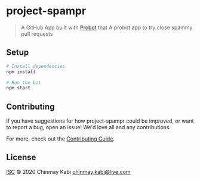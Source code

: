 # project-spampr

> A GitHub App built with [Probot](https://github.com/probot/probot) that A probot app to try close spammy pull requests

## Setup

```sh
# Install dependencies
npm install

# Run the bot
npm start
```

## Contributing

If you have suggestions for how project-spampr could be improved, or want to report a bug, open an issue! We'd love all and any contributions.

For more, check out the [Contributing Guide](CONTRIBUTING.md).

## License

[ISC](LICENSE) © 2020 Chinmay Kabi <chinmay.kabi@live.com>
